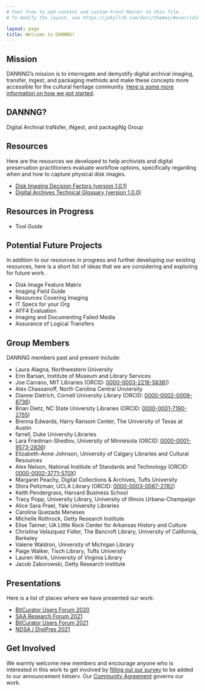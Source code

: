 ```yaml
---
# Feel free to add content and custom Front Matter to this file.
# To modify the layout, see https://jekyllrb.com/docs/themes/#overriding-theme-defaults

layout: page
title: Welcome to DANNNG!
---
```

## Mission
DANNNG’s mission is to interrogate and demystify digital archival imaging, transfer, ingest, and packaging methods and make these concepts more accessible for the cultural heritage community. [Here is some more information on how we got started](https://dannng.github.io/background.html).


## DANNNG?
Digital Archival traNsfer, iNgest, and packagiNg Group


## Resources
Here are the resources we developed to help archivists and digital preservation practitioners evaluate workflow options, specifically regarding when and how to capture physical disk images.

- [Disk Imaging Decision Factors (version 1.0.1)](https://dannng.github.io/disk-imaging-decision-factors.html)
- [Digital Archives Technical Glossary (version 1.0.0)](https://dannng.github.io/digital-archives-technical-glossary)


## Resources in Progress
- Tool Guide


## Potential Future Projects

In addition to our resources in progress and further developing our existing resources, here is a short list of ideas that we are considering and exploring for future work.

- Disk Image Feature Matrix
- Imaging Field Guide
- Resources Covering Imaging
- IT Specs for your Org
- AFF4 Evaluation
- Imaging and Documenting Failed Media
- Assurance of Logical Transfers


## Group Members
DANNNG members past and present include:

- Laura Alagna, Northwestern University
- Erin Barsan, Institute of Museum and Library Services
- Joe Carrano, MIT Libraries (ORCID: [0000-0003-2218-5838](https://orcid.org/0000-0003-2218-5838)])
- Alex Chassanoff, North Carolina Central Unviersity
- Dianne Dietrich, Cornell University Library (ORCID: [0000-0002-0009-8736](https://orcid.org/0000-0002-0009-8736))
- Brian Dietz, NC State University Libraries (ORCID: [0000-0001-7190-2755](https://orcid.org/0000-0001-7190-2755))
- Brenna Edwards, Harry Ransom Center, The University of Texas at Austin
- farrell, Duke University Libraries
- Lara Friedman-Shedlov, University of Minnesota (ORCID: [0000-0001-9573-2826](https://orcid.org/0000-0001-9573-2826))
- Elizabeth-Anne Johnson, University of Calgary Libraries and Cultural Resources
- Alex Nelson, National Institute of Standards and Technology (ORCID: [0000-0002-3771-570X](https://orcid.org/0000-0002-3771-570X))
- Margaret Peachy, Digital Collections & Archives, Tufts University
- Shira Peltzman, UCLA Library (ORCID: [0000-0003-0067-2782](https://orcid.org/0000-0003-0067-2782))
- Keith Pendergrass, Harvard Business School
- Tracy Popp, University Library, University of Illinois Urbana-Champaign
- Alice Sara Prael, Yale University Libraries
- Carolina Quezada Meneses
- Michelle Rothrock, Getty Research Institute
- Elise Tanner, UA Little Rock Center for Arkansas History and Culture
- Christina Velazquez Fidler, The Bancroft Library, University of California, Berkeley
- Valerie Waldron, University of Michigan Library
- Paige Walker, Tisch Library, Tufts University
- Lauren Work, University of Virginia Library
- Jacob Zaborowski, Getty Research Institute


## Presentations
Here is a list of places where we have presented our work:
- [BitCurator Users Forum 2020](https://docs.google.com/presentation/d/1uK8-Fn_yfgFh1JTXOap05pLqYEwLsD6wSNC0EdvSqc4/edit?usp=sharing)
- [SAA Research Forum 2021](https://docs.google.com/presentation/d/1e_Ow7XXZ6nr-kjPFzo4J_dfpiM2E27dG05NzgQXhDsk/edit?usp=sharing)
- [BitCurator Users Forum 2021](https://docs.google.com/presentation/d/1yO0XjMnw8JVHDvVA_7Jra9roOSg7pTr6EiNc0HOXMDU/edit?usp=sharing)
- [NDSA / DigiPres 2021](https://www.youtube.com/watch?v=HLgRjVrzZ0A)


## Get Involved
We warmly welcome new members and encourage anyone who is interested in this work to get involved by [filling out our survey](https://cornell.ca1.qualtrics.com/jfe/form/SV_eXvXalQIWRhRKNE) to be added to our announcement listserv. Our [Community Agreement](https://dannng.github.io/community-agreement.html) governs our work.
